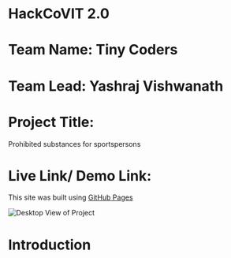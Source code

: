 # HackCoVIT 2.0

# Team Name: Tiny Coders
# Team Lead: Yashraj Vishwanath

# Project Title:
Prohibited substances for sportspersons

# Live Link/ Demo Link:
This site was built using [GitHub Pages](https://yashrajv17.github.io/gym_website/)

![Desktop View of Project](https://user-images.githubusercontent.com/91608542/161697361-d24668bf-6c63-41fe-968a-d4588cbd47ff.png)

# Introduction

[^1]: What is prohibited substance How does it affect the sports person's performance?
The narcotics prohibited in sports are those derived from morphine and its chemical and pharmacological analogues. These substances act on central nervous system and reduce pain feeling.
[^2]:Harmful Effects of Doping:
SIDE EFFECTS OF PROHIBITED SUBSTANCES AND METHODS:
These are the substances that have both anabolic and androgenic properties. ‘Anabolic’ means ‘tissue building’ and ‘androgenic’ means ‘masculinizing’.
[^3]: WHAT IS A THERAPEUTIC USE EXEMPTION (TUE)? 
Athletes may have illnesses or conditions that require them to take medications or undergo procedures. If the medication or method an athlete is required to use to treat an illness or condition is prohibited as per the World Anti-Doping Agency’s (WADA) Prohibited List.
[^4]:

